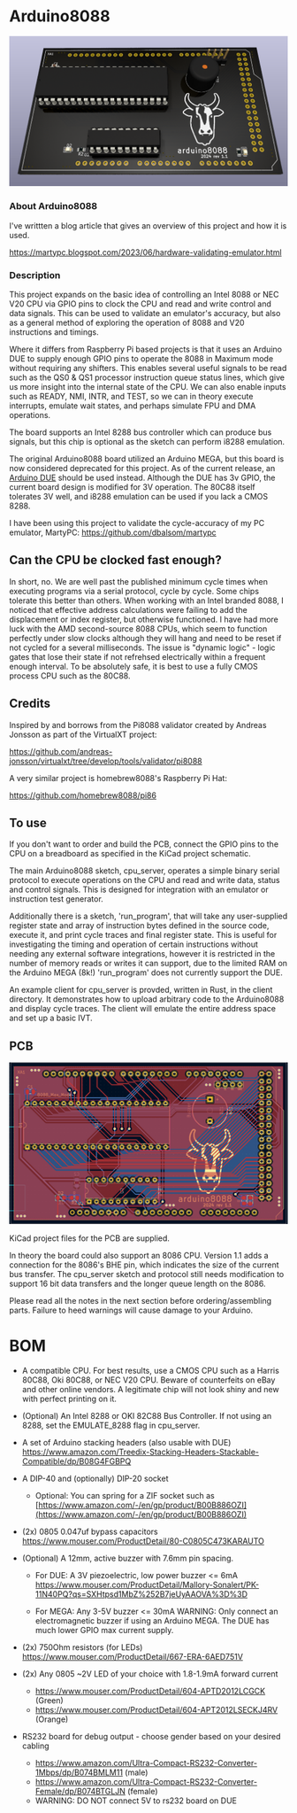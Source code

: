 # Arduino8088
![arduino8088_pcb](/images/render_v1_1.png)

### About Arduino8088
I've writtten a blog article that gives an overview of this project and how it is used.

https://martypc.blogspot.com/2023/06/hardware-validating-emulator.html

### Description

This project expands on the basic idea of controlling an Intel 8088 or NEC V20 CPU via GPIO pins to clock the CPU and read and write control and data signals.
This can be used to validate an emulator's accuracy, but also as a general method of exploring the operation of 8088 and V20 instructions and timings.

Where it differs from Raspberry Pi based projects is that it uses an Arduino DUE to supply enough GPIO pins to operate the 8088 in Maximum mode without requiring any shifters. This enables several useful signals to be read such as the QS0 & QS1 processor instruction queue status lines, which give us more insight into the internal state of the CPU. We can also enable inputs such as READY, NMI, INTR, and TEST, so we can in theory execute interrupts, emulate wait states, and perhaps simulate FPU and DMA operations.

The board supports an Intel 8288 bus controller which can produce bus signals, but this chip is optional as the sketch can perform i8288 emulation.

The original Arduino8088 board utilized an Arduino MEGA, but this board is now considered deprecated for this project. As of the current release, an [Arduino DUE](https://store.arduino.cc/products/arduino-due) should be used instead. Although the DUE has 3v GPIO, the current board design is modified for 3V operation.  The 80C88 itself tolerates 3V well, and i8288 emulation can be used if you lack a CMOS 8288.

I have been using this project to validate the cycle-accuracy of my PC emulator, MartyPC: https://github.com/dbalsom/martypc 

## Can the CPU be clocked fast enough?

In short, no. We are well past the published minimum cycle times when executing programs via a serial protocol, cycle by cycle. Some chips tolerate this better than others. When working with an Intel branded 8088, I noticed that effective address calculations were failing to add the displacement or index register, but otherwise functioned. I have had more luck with the AMD second-source 8088 CPUs, which seem to function perfectly under slow clocks although they will hang and need to be reset if not cycled for a several milliseconds. The issue is "dynamic logic" - logic gates that lose their state if not refrehsed electrically within a frequent enough interval. To be absolutely safe, it is best to use a fully CMOS process CPU such as the 80C88. 

## Credits

Inspired by and borrows from the Pi8088 validator created by Andreas Jonsson as part of the VirtualXT project:

https://github.com/andreas-jonsson/virtualxt/tree/develop/tools/validator/pi8088

A very similar project is homebrew8088's Raspberry Pi Hat:

https://github.com/homebrew8088/pi86

## To use

If you don't want to order and build the PCB, connect the GPIO pins to the CPU on a breadboard as specified in the KiCad project schematic.

The main Arduino8088 sketch, cpu_server, operates a simple binary serial protocol to execute operations on the CPU and read and write data, status and control signals. This is designed for integration with an emulator or instruction test generator.

Additionally there is a sketch, 'run_program', that will take any user-supplied register state and array of instruction bytes defined in the source code, execute it, and print cycle traces and final register state. This is useful for investigating the timing and operation of certain instructions without needing any external software integrations, however it is restricted in the number of memory reads or writes it can support, due to the limited RAM on the Arduino MEGA (8k!) 'run_program' does not currently support the DUE.

An example client for cpu_server is provded, written in Rust, in the client directory. It demonstrates how to upload arbitrary code to the Arduino8088 and display cycle traces. The client will emulate the entire address space and set up a basic IVT.

## PCB
![pcb_shield50](/images/pcb_v1_1.png)

KiCad project files for the PCB are supplied. 

In theory the board could also support an 8086 CPU. Version 1.1 adds a connection for the 8086's BHE pin, 
which indicates the size of the current bus transfer.  The cpu_server sketch and protocol still needs modification to support 16 bit data transfers and the longer queue length on the 8086.

Please read all the notes in the next section before ordering/assembling parts. Failure to heed warnings will cause damage to your Arduino.

# BOM
- A compatible CPU. For best results, use a CMOS CPU such as a Harris 80C88, Oki 80C88, or NEC V20 CPU. Beware of counterfeits on eBay and other online vendors.
A legitimate chip will not look shiny and new with perfect printing on it.

- (Optional) An Intel 8288 or OKI 82C88 Bus Controller. If not using an 8288, set the EMULATE_8288 flag in cpu_server.

- A set of Arduino stacking headers (also usable with DUE) 
https://www.amazon.com/Treedix-Stacking-Headers-Stackable-Compatible/dp/B08G4FGBPQ

- A DIP-40 and (optionally) DIP-20 socket
  - Optional: You can spring for a ZIF socket such as [https://www.amazon.com/-/en/gp/product/B00B886OZI](https://www.amazon.com/-/en/gp/product/B00B886OZI)

- (2x) 0805 0.047uf bypass capacitors
  https://www.mouser.com/ProductDetail/80-C0805C473KARAUTO

- (Optional) A 12mm, active buzzer with 7.6mm pin spacing. 

  - For DUE: A 3V piezoelectric, low power buzzer <= 6mA
    https://www.mouser.com/ProductDetail/Mallory-Sonalert/PK-11N40PQ?qs=SXHtpsd1MbZ%252B7jeUyAAOVA%3D%3D
    
  - For MEGA: Any 3-5V buzzer <= 30mA
    WARNING: Only connect an electromagnetic buzzer if using an Arduino MEGA.  The DUE has much lower GPIO max current supply.    

- (2x) 750Ohm resistors (for LEDs)
  https://www.mouser.com/ProductDetail/667-ERA-6AED751V

- (2x) Any 0805 ~2V LED of your choice with 1.8-1.9mA forward current
  - https://www.mouser.com/ProductDetail/604-APTD2012LCGCK (Green)
  - https://www.mouser.com/ProductDetail/604-APT2012LSECKJ4RV (Orange)
 
- RS232 board for debug output - choose gender based on your desired cabling
  - https://www.amazon.com/Ultra-Compact-RS232-Converter-1Mbps/dp/B074BMLM11 (male)
  - https://www.amazon.com/Ultra-Compact-RS232-Converter-Female/dp/B074BTGLJN (female)
  - WARNING: DO NOT connect 5V to rs232 board on DUE 
